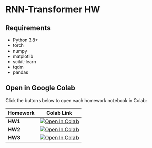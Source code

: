 # RNN-Transformer HW

## Requirements
- Python 3.8+
- torch
- numpy
- matplotlib
- scikit-learn
- tqdm
- pandas

## Open in Google Colab

Click the buttons below to open each homework notebook in Colab:

| Homework | Colab Link |
|----------|------------|
| **HW1**  | [![Open In Colab](https://colab.research.google.com/assets/colab-badge.svg)](https://colab.research.google.com/github/kiwiiiiiiiiO/RNN-Transformer/blob/main/HW1/HW1_Code.ipynb) |
| **HW2**  | [![Open In Colab](https://colab.research.google.com/assets/colab-badge.svg)](https://colab.research.google.com/github/kiwiiiiiiiiO/RNN-Transformer/blob/main/HW2/HW2_Code.ipynb) |
| **HW3**  | [![Open In Colab](https://colab.research.google.com/assets/colab-badge.svg)](https://colab.research.google.com/github/kiwiiiiiiiiO/RNN-Transformer/blob/main/HW3/HW3_Code.ipynb) |
